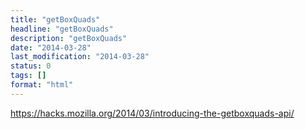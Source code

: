 ```yaml
---
title: "getBoxQuads"
headline: "getBoxQuads"
description: "getBoxQuads"
date: "2014-03-28"
last_modification: "2014-03-28"
status: 0
tags: []
format: "html"
---
```


https://hacks.mozilla.org/2014/03/introducing-the-getboxquads-api/